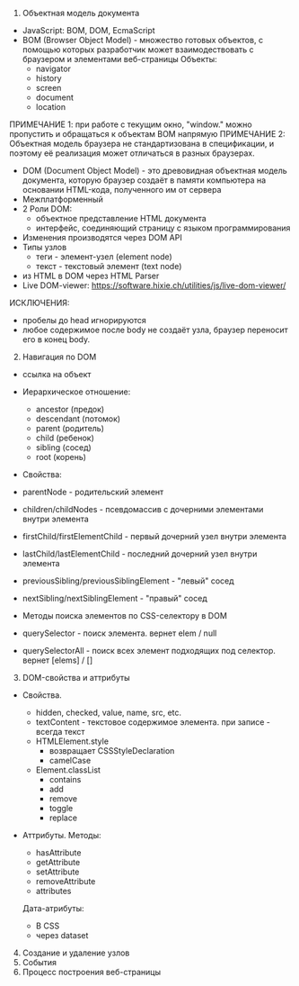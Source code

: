 1. Объектная модель документа
- JavaScript: BOM, DOM, EcmaScript
- BOM (Browser Object Model) - множество готовых объектов, с помощью которых разработчик может взаимодествовать с браузером и элементами веб-страницы
Объекты: 
  - navigator
  - history
  - screen
  - document
  - location

ПРИМЕЧАНИЕ 1: при работе с текущим окно, "window." можно пропустить и обращаться к объектам BOM напрямую
ПРИМЕЧАНИЕ 2: Объектная модель браузера не стандартизована в спецификации, и поэтому её реализация может отличаться в разных браузерах.

- DOM (Document Object Model) - это древовидная объектная модель документа, которую браузер создаёт в памяти компьютера на основании HTML-кода, полученного им от сервера
- Межплатформенный
- 2 Роли DOM:
  - объектное представление HTML документа
  - интерфейс, соединяющий страницу с языком программирования
- Изменения производятся через DOM API
- Типы узлов
  - теги - элемент-узел (element node)
  - текст - текстовый элемент (text node)
- из HTML в DOM через HTML Parser
- Live DOM-viewer: https://software.hixie.ch/utilities/js/live-dom-viewer/

ИСКЛЮЧЕНИЯ:
- пробелы до head игнорируются
- любое содержимое после body не создаёт узла, браузер переносит его в конец body.

2. Навигация по DOM
- ссылка на объект
- Иерархическое отношение:
  - ancestor (предок)
  - descendant (потомок)
  - parent (родитель)
  - child (ребенок)
  - sibling (сосед)
  - root (корень)

- Свойства:
 - parentNode - родительский элемент
 - children/childNodes - псевдомассив с дочерними элементами внутри элемента
 - firstChild/firstElementChild - первый дочерний узел внутри элемента
 - lastChild/lastElementChild - последний дочерний узел внутри элемента
 - previousSibling/previousSiblingElement - "левый" сосед
 - nextSibling/nextSiblingElement - "правый" сосед

- Методы поиска элементов по CSS-селектору в DOM
 - querySelector - поиск элемента. вернет elem / null
 - querySelectorAll - поиск всех элемент подходящих под селектор. вернет [elems] / [] 

3. DOM-свойства и аттрибуты
- Свойства.
  - hidden, checked, value, name, src, etc.
  - textContent - текстовое содержимое элемента. при записе - всегда текст
  - HTMLElement.style 
    - возвращает CSSStyleDeclaration
    - camelCase
  - Element.classList
    - contains
    - add
    - remove
    - toggle
    - replace

- Аттрибуты.
  Методы: 
  - hasAttribute
  - getAttribute
  - setAttribute
  - removeAttribute
  - attributes

  Дата-атрибуты:
  - В CSS
  - через dataset

4. Создание и удаление узлов
5. События
6. Процесс построения веб-страницы